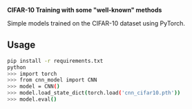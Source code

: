 **CIFAR-10 Training with some "well-known" methods**

Simple models trained on the CIFAR-10 dataset using PyTorch.

## Usage
```bash
pip install -r requirements.txt
python
>>> import torch
>>> from cnn_model import CNN
>>> model = CNN()
>>> model.load_state_dict(torch.load('cnn_cifar10.pth'))
>>> model.eval()
